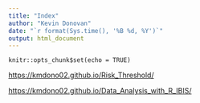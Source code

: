 ```yaml
---
title: "Index"
author: "Kevin Donovan"
date: "`r format(Sys.time(), '%B %d, %Y')`"
output: html_document
---
```


```{r setup, include=FALSE}
knitr::opts_chunk$set(echo = TRUE)
```

https://kmdono02.github.io/Risk_Threshold/

https://kmdono02.github.io/Data_Analysis_with_R_IBIS/